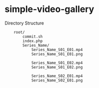 simple-video-gallery
====
Directory Structure
```
    root/
        commit.sh
        index.php
        Series_Name/
            Series_Name_S01_E01.mp4
            Series_Name_S01_E01.png
            
            Series_Name_S01_E02.mp4
            Series_Name_S01_E02.png
            
            Series_Name_S02_E01.mp4
            Series_Name_S02_E01.png
```  